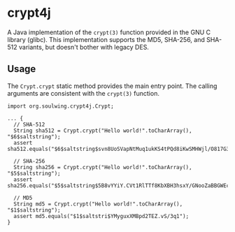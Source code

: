 crypt4j
=======

A Java implementation of the ```crypt(3)``` function provided in the GNU C 
library (glibc).  This implementation supports the MD5, SHA-256, and SHA-512
variants, but doesn't bother with legacy DES.

Usage
-----

The ```Crypt.crypt``` static method provides the main entry point.  The 
calling arguments are consistent with the ```crypt(3)``` function.

```
import org.soulwing.crypt4j.Crypt;

... {
  // SHA-512 
  String sha512 = Crypt.crypt("Hello world!".toCharArray(), "$6$saltstring");
  assert sha512.equals("$6$saltstring$svn8UoSVapNtMuq1ukKS4tPQd8iKwSMHWjl/O817G3uBnIFNjnQJuesI68u4OTLiBFdcbYEdFCoEOfaS35inz1");
  
  // SHA-256
  String sha256 = Crypt.crypt("Hello world!".toCharArray(), "$5$saltstring");
  assert sha256.equals("$5$saltstring$5B8vYYiY.CVt1RlTTf8KbXBH3hsxY/GNooZaBBGWEc5");
  
  // MD5
  String md5 = Crypt.crypt("Hello world!".toCharArray(), "$1$saltstring");
  assert md5.equals("$1$saltstri$YMyguxXMBpd2TEZ.vS/3q1");
}
```
